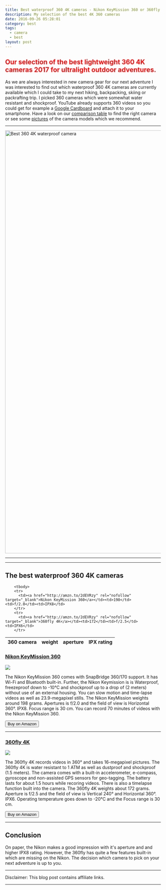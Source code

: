 ```yaml
---
title: Best waterproof 360 4K cameras - Nikon KeyMission 360 or 360fly 4K
description: My selection of the best 4K 360 cameras
date: 2016-09-26 05:28:01
category: best
tags:
  - camera
  - best
layout: post
---
```


<h2 style="color:red">Our selection of the best lightweight 360 4K cameras 2017 for ultralight outdoor adventures.</h2>

As we are always interested in new camera gear for our next adventure I was interested to find out which waterproof 360 4K cameras are currently available which I could take to my next hiking, backpacking, skiing or packrafting trip. I picked 360 cameras which were somewhat water resistant and shockproof. YouTube already supports 360 videos so you could get for example a <a href="http://amzn.to/2eRm0Kz" rel="nofollow" target="_blank">Google Cardboard</a> and attach it to your smartphone. Have a look on our <a href="#list">comparison table</a> to find the right camera or see some <a href="#example">pictures</a> of the camera models which we recommend.


---

<a data-flickr-embed="true"  href="https://www.flickr.com/photos/90204224@N07/30599065514/in/photolist-NDbk8c-PPkB4h-PDHY5C-PiSKKN-PiSL5W-NBWd11-NBWd85-NBWdpC-PGnS2B-NBWekf-PDJ1Eh-ysTzd7-uNM1RN-u9vBoD-uNM1qC-u9mboN-v5RKA5-v6DD7k-v5RL7L-u9vBsg-v6DD8n-qHtRc2-uNLExo-qiFCnJ-q4woeP-ncwEjH-qbZr7n-neBybS-ncwSuj-nezgoD-ncwG1Z-ncwMkw-mxGyy5-mxCgY9-kSnuAt-hWjDEL-hWjiwR-hWjwMu-hWjjgX-hWjwyo-dUwrFM" title="Best 360 4K waterproof camera"><img src="https://c3.staticflickr.com/6/5609/30599065514_3a9dedbf93_k.jpg" width="2048" height="1365" alt="Best 360 4K waterproof camera"></a><script async src="//embedr.flickr.com/assets/client-code.js" charset="utf-8"></script>

---

<!--more-->

<hr>

<h2 id="list">The best waterproof 360 4K cameras</h2>
<div class="table-responsive">
<table class="table table-hover table-bordered list_items_3">
        <thead>
             <tr>
                <th>360 camera</th><th>weight</th><th>aperture</th><th>IPX rating</th>
             </tr>
        </thead>

        <tbody>
        <tr>
          <td><a href="http://amzn.to/2dEVRzy" rel="nofollow" target="_blank">Nikon KeyMission 360</a></td><td>198</td><td>f/2.0</td><td>IPX8</td>
        </tr>
        <tr>
          <td><a href="http://amzn.to/2dEVRzy" rel="nofollow" target="_blank">360fly 4K</a></td><td>172</td><td>f/2.5</td><td>IPX6</td>
        </tr>
</tbody>
</table>
</div>

<h3 id="example"><a href="http://amzn.to/2eQufFk" target="_blank" rel="nofollow">Nikon KeyMission 360</a></h3>
<a target="_blank"  href="https://www.amazon.com/gp/product/B01ASDP1SY/ref=as_li_tl?ie=UTF8&camp=1789&creative=9325&creativeASIN=B01ASDP1SY&linkCode=as2&tag=hikeve-20&linkId=4815e279d6ba8280e7178a69581358ab" rel="nofollow"><img border="0" src="//ws-na.amazon-adsystem.com/widgets/q?_encoding=UTF8&MarketPlace=US&ASIN=B01ASDP1SY&ServiceVersion=20070822&ID=AsinImage&WS=1&Format=_SL250_&tag=hikeve-20" ></a><img src="//ir-na.amazon-adsystem.com/e/ir?t=hikeve-20&l=am2&o=1&a=B01ASDP1SY" width="1" height="1" border="0" alt="" style="border:none !important; margin:0px !important;" />

The Nikon KeyMission 360 comes with SnapBridge 360/170 support. It has Wi-Fi and Bluetooth built-in. Further, the Nikon Keymission is is Waterproof, freezeproof down to -10°C and shockproof up to a drop of (2 meters) without use of an external housing. You can slow motion and time-lapse videos as well as 23.9-megapixel stills. The Nikon KeyMission weights around 198 grams. Apertures is f/2.0 and the field of view is Horizontal 360°. IPX8. Focus range is 30 cm. You can record 70 minutes of videos with the Nikon KeyMission 360.

<a href="http://amzn.to/2eQufFk" rel="nofollow" target="blank"><button type="button" class="btn btn-danger">Buy on Amazon</button></a>
<!--more-->
<hr>

<h3><a href="http://amzn.to/2f6NMq6" target="_blank" rel="nofollow">360fly 4K</a></h3>
<a target="_blank"  href="https://www.amazon.com/gp/product/B01G95INDK/ref=as_li_tl?ie=UTF8&camp=1789&creative=9325&creativeASIN=B01G95INDK&linkCode=as2&tag=hikeve-20&linkId=b2cfb1ae1e8efaacd0b52a3895d8c211" rel="nofollow"><img border="0" src="//ws-na.amazon-adsystem.com/widgets/q?_encoding=UTF8&MarketPlace=US&ASIN=B01G95INDK&ServiceVersion=20070822&ID=AsinImage&WS=1&Format=_SL250_&tag=hikeve-20" ></a><img src="//ir-na.amazon-adsystem.com/e/ir?t=hikeve-20&l=am2&o=1&a=B01G95INDK" width="1" height="1" border="0" alt="" style="border:none !important; margin:0px !important;" />

The 360fly 4K records videos in 360° and takes 16-megapixel pictures. The 360fly 4K is water resistant to 1 ATM as well as dustproof and shockproof (1.5 meters). The camera comes with a built-in accelerometer, e-compass, gyroscope and non-assisted GPS sensors for geo-tagging. The battery lasts for about 1.5 hours while recoring videos. There is also a timelapse function built into the camera. The 360fly 4K weights about 172 grams. Aperture is f/2.5 and the field of view is Vertical 240° and Horizontal 360°. IPX6. Operating temperature goes down to -20°C and the Focus range is 30 cm.

<a href="http://amzn.to/2f6NMq6" rel="nofollow" target="blank"><button type="button" class="btn btn-danger">Buy on Amazon</button></a>

<hr>

<h2>Conclusion</h2>
On paper, the Nikon makes a good impression with it's aperture and and higher IPX8 rating. However, the 360fly has quite a few features built-in which are missing on the Nikon. The decision which camera to pick on your next adventure is up to you.

<hr>

Disclaimer: This blog post contains affiliate links.

<hr>

<script type="text/javascript">
amzn_assoc_placement = "adunit0";
amzn_assoc_search_bar = "false";
amzn_assoc_tracking_id = "hikeve-20";
amzn_assoc_search_bar_position = "top";
amzn_assoc_ad_mode = "search";
amzn_assoc_ad_type = "smart";
amzn_assoc_marketplace = "amazon";
amzn_assoc_region = "US";
amzn_assoc_title = "Search Results from Amazon";
amzn_assoc_default_search_phrase = "waterproof 4K 360 camera";
amzn_assoc_default_category = "All";
amzn_assoc_linkid = "c8fbd44fb8175bb79ed521d4925db8c9";
</script>
<script src="//z-na.amazon-adsystem.com/widgets/onejs?MarketPlace=US"></script>

